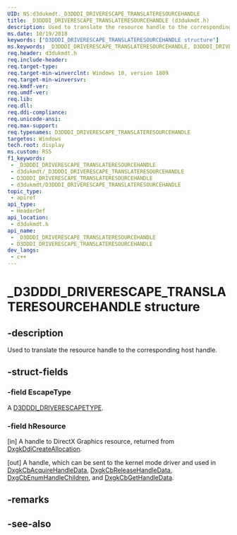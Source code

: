 ```yaml
---
UID: NS:d3dukmdt._D3DDDI_DRIVERESCAPE_TRANSLATERESOURCEHANDLE
title: _D3DDDI_DRIVERESCAPE_TRANSLATERESOURCEHANDLE (d3dukmdt.h)
description: Used to translate the resource handle to the corresponding host handle.
ms.date: 10/19/2018
keywords: ["D3DDDI_DRIVERESCAPE_TRANSLATERESOURCEHANDLE structure"]
ms.keywords: _D3DDDI_DRIVERESCAPE_TRANSLATERESOURCEHANDLE, D3DDDI_DRIVERESCAPE_TRANSLATERESOURCEHANDLE,
req.header: d3dukmdt.h
req.include-header: 
req.target-type: 
req.target-min-winverclnt: Windows 10, version 1809
req.target-min-winversvr: 
req.kmdf-ver: 
req.umdf-ver: 
req.lib: 
req.dll: 
req.ddi-compliance: 
req.unicode-ansi: 
req.max-support: 
req.typenames: D3DDDI_DRIVERESCAPE_TRANSLATERESOURCEHANDLE
targetos: Windows
tech.root: display
ms.custom: RS5
f1_keywords:
 - _D3DDDI_DRIVERESCAPE_TRANSLATERESOURCEHANDLE
 - d3dukmdt/_D3DDDI_DRIVERESCAPE_TRANSLATERESOURCEHANDLE
 - D3DDDI_DRIVERESCAPE_TRANSLATERESOURCEHANDLE
 - d3dukmdt/D3DDDI_DRIVERESCAPE_TRANSLATERESOURCEHANDLE
topic_type:
 - apiref
api_type:
 - HeaderDef
api_location:
 - d3dukmdt.h
api_name:
 - _D3DDDI_DRIVERESCAPE_TRANSLATERESOURCEHANDLE
 - D3DDDI_DRIVERESCAPE_TRANSLATERESOURCEHANDLE
dev_langs:
 - c++
---
```


# _D3DDDI_DRIVERESCAPE_TRANSLATERESOURCEHANDLE structure


## -description

Used to translate the resource handle to the corresponding host handle.

## -struct-fields

### -field EscapeType

A [D3DDDI_DRIVERESCAPETYPE](ne-d3dukmdt-_d3dddi_driverescapetype.md).

### -field hResource

 
[in] A handle to DirectX Graphics resource, returned from [DxgkDdiCreateAllocation](../d3dkmddi/nc-d3dkmddi-dxgkddi_createallocation.md).

[out] A handle, which can be sent to the kernel mode driver and used in [DxgkCbAcquireHandleData](../d3dkmddi/nc-d3dkmddi-dxgkcb_acquirehandledata.md), [DxgkCbReleaseHandleData](../d3dkmddi/nc-d3dkmddi-dxgkcb_releasehandledata.md), [DxgCbEnumHandleChildren](../d3dkmddi/nc-d3dkmddi-dxgkcb_enumhandlechildren.md), and [DxgkCbGetHandleData](../d3dkmddi/nc-d3dkmddi-dxgkcb_gethandledata.md).

## -remarks

## -see-also

